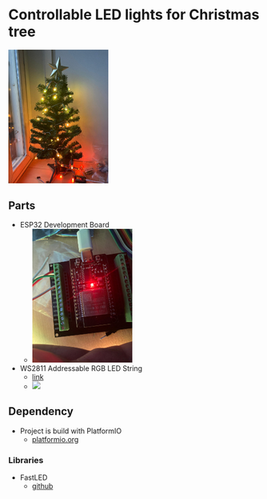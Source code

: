 # Controllable LED lights for Christmas tree
[<img src="https://github.com/druumio/CristmasTree/blob/main/Images/tree.jpeg" width="200"/>]()


## Parts
-  ESP32 Development Board
	- [<img src="https://github.com/druumio/CristmasTree/blob/main/Images/esp32.jpeg" width="200"/>]()
-  WS2811 Addressable RGB LED String
	- [link](https://www.aliexpress.com/item/32788470822.html)
	- [<img src="https://ae01.alicdn.com/kf/HTB1_yU1XEjrK1RkHFNRq6ySvpXan.jpg" width="200"/>]()
## Dependency
- Project is build with PlatformIO
	- [platformio.org](https://platformio.org/)
### Libraries
- FastLED
	- [github](https://github.com/FastLED/FastLED)
## 
